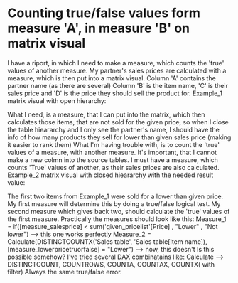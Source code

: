 
# Counting true/false values form measure 'A', in measure 'B' on matrix visual

I have a riport, in which I need to make a measure, which counts the 'true' values of another measure.
My partner's sales prices are calculated with a measure, which is then put into a matrix visual.
Column 'A' contains the partner name (as there are several) Column 'B' is the item name, 'C' is their sales price and 'D' is the price they should sell the product for.
Example_1 matrix visual with open hierarchy:

What I need, is a measure, that I can put into the matrix, which then calculates those items, that are not sold for the given price, so when I close the table hieararchy and I only see the partner's name, I should have the info of how many products they sell for lower than given sales price (making it easier to rank them)
What I'm having trouble with, is to count the 'true' values of a measure, with another measure.
It's important, that I cannot make a new colmn into the source tables. I must have a measure, which counts 'True' values of another, as their sales prices are also calculated.
Example_2 matrix visual with closed hieararchy with the needed result value:

The first two items from Example_1 were sold for a lower than given price. My first measure will determine this by doing a true/false logical test.
My second measure which gives back two, should calculate the 'true' values of the first measure.
Practically the measures should look like this:
Measure_1 = if([measure_salesprice] < sum('given_pricelist'[Price] , "Lower" , "Not lower")
--> this one works perfectly
Measure_2 = Calculate(DISTINCTCOUNTX('Sales table', 'Sales table[Item name]),[measure_lowerpricetruorfalse] = "Lower")
--> now, this doesn't
Is this possible somehow?
I've tried several DAX combinatains like:
Calculate --> DISTINCTCOUNT, COUNTROWS, COUNTA, COUNTAX, COUNTX( with filter)
Always the same true/false error.

        